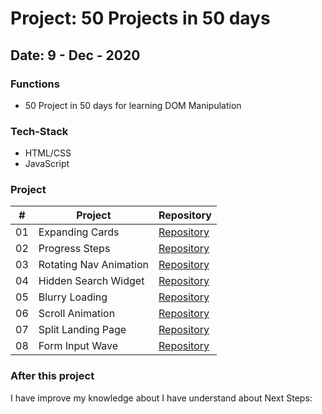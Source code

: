# Project: 50 Projects in 50 days

## Date: 9 - Dec - 2020

### Functions

- 50 Project in 50 days for learning DOM Manipulation

### Tech-Stack

- HTML/CSS
- JavaScript

### Project

|  #  | Project                | Repository                                                                                          |
| :-: | ---------------------- | --------------------------------------------------------------------------------------------------- |
| 01  | Expanding Cards        | [Repository](https://github.com/tinspham209/50projects50days/tree/master/01-expanding-cards)        |
| 02  | Progress Steps         | [Repository](https://github.com/tinspham209/50projects50days/tree/master/02-progress-steps)         |
| 03  | Rotating Nav Animation | [Repository](https://github.com/tinspham209/50projects50days/tree/master/03-rotating-nav-animation) |
| 04  | Hidden Search Widget   | [Repository](https://github.com/tinspham209/50projects50days/tree/master/04-hidden-search-widget)   |
| 05  | Blurry Loading         | [Repository](https://github.com/tinspham209/50projects50days/tree/master/05-blurry-loading)         |
| 06  | Scroll Animation       | [Repository](https://github.com/tinspham209/50projects50days/tree/master/06-scroll-animation)       |
| 07  | Split Landing Page     | [Repository](https://github.com/tinspham209/50projects50days/tree/master/07-split-landing-page)     |
| 08  | Form Input Wave        | [Repository](https://github.com/tinspham209/50projects50days/tree/master/08-form-input-wave)        |

### After this project

I have improve my knowledge about
I have understand about
Next Steps:
